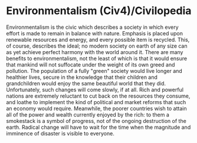 # Environmentalism (Civ4)/Civilopedia

Environmentalism is the civic which describes a society in which every effort is made to remain in balance with nature. Emphasis is placed upon renewable resources and energy, and every possible item is recycled. This, of course, describes the ideal; no modern society on earth of any size can as yet achieve perfect harmony with the world around it.
There are many benefits to environmentalism, not the least of which is that it would ensure that mankind will not suffocate under the weight of its own greed and pollution. The population of a fully "green" society would live longer and healthier lives, secure in the knowledge that their children and grandchildren would enjoy the same beautiful world that they did.
Unfortunately, such changes will come slowly, if at all. Rich and powerful nations are extremely reluctant to cut back on the resources they consume, and loathe to implement the kind of political and market reforms that such an economy would require. Meanwhile, the poorer countries wish to attain all of the power and wealth currently enjoyed by the rich: to them a smokestack is a symbol of progress, not of the ongoing destruction of the earth. Radical change will have to wait for the time when the magnitude and imminence of disaster is visible to everyone.